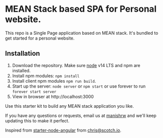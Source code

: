# MEAN Stack based SPA for Personal website.

This repo is a Single Page application based on MEAN stack. It's bundled to get started for a personal website.
## Installation
1. Download the repository. Make sure [node](https://nodejs.org/en/download/) v14 LTS and npm are installed.
2. Install npm modules: `npm install`
3. Install client npm modules `npm run build`.
4. Start up the server: `node server` or `npm start` or use forever to run `forever start server`
5. View in browser at http://localhost:3000

Use this starter kit to build any MEAN stack application you like.

If you have any questions or requests, email us at [manishrw](mailto:manishsvnit007@gmail.com) and we'll keep updating this to make it perfect.

Inspired from [starter-node-angular](https://github.com/scotch-io/starter-node-angular) from [chris@scotch.io](mailto:chris@scotch.io).

